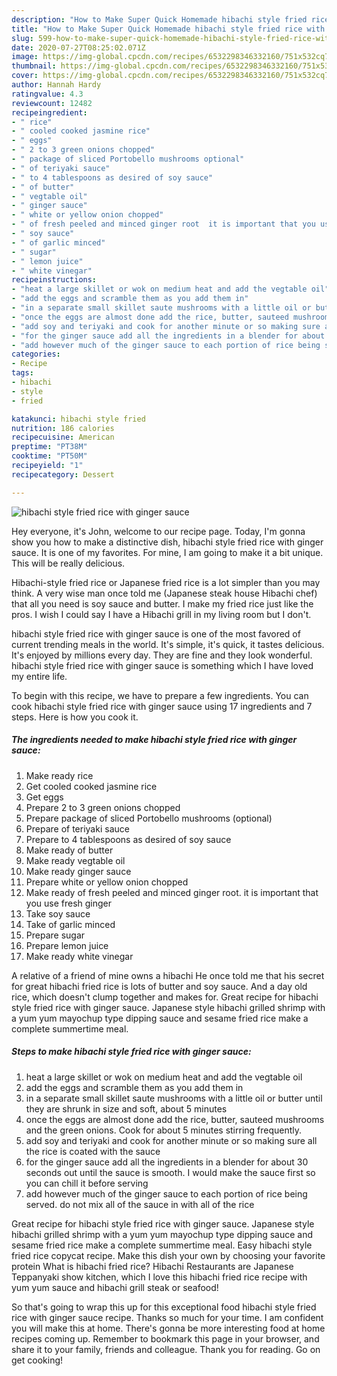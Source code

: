 ```yaml
---
description: "How to Make Super Quick Homemade hibachi style fried rice with ginger sauce"
title: "How to Make Super Quick Homemade hibachi style fried rice with ginger sauce"
slug: 599-how-to-make-super-quick-homemade-hibachi-style-fried-rice-with-ginger-sauce
date: 2020-07-27T08:25:02.071Z
image: https://img-global.cpcdn.com/recipes/6532298346332160/751x532cq70/hibachi-style-fried-rice-with-ginger-sauce-recipe-main-photo.jpg
thumbnail: https://img-global.cpcdn.com/recipes/6532298346332160/751x532cq70/hibachi-style-fried-rice-with-ginger-sauce-recipe-main-photo.jpg
cover: https://img-global.cpcdn.com/recipes/6532298346332160/751x532cq70/hibachi-style-fried-rice-with-ginger-sauce-recipe-main-photo.jpg
author: Hannah Hardy
ratingvalue: 4.3
reviewcount: 12482
recipeingredient:
- " rice"
- " cooled cooked jasmine rice"
- " eggs"
- " 2 to 3 green onions chopped"
- " package of sliced Portobello mushrooms optional"
- " of teriyaki sauce"
- " to 4 tablespoons as desired of soy sauce"
- " of butter"
- " vegtable oil"
- " ginger sauce"
- " white or yellow onion chopped"
- " of fresh peeled and minced ginger root  it is important that you use fresh ginger"
- " soy sauce"
- " of garlic minced"
- " sugar"
- " lemon juice"
- " white vinegar"
recipeinstructions:
- "heat a large skillet or wok on medium heat and add the vegtable oil"
- "add the eggs and scramble them as you add them in"
- "in a separate small skillet saute mushrooms with a little oil or butter until they are shrunk in size and soft, about 5 minutes"
- "once the eggs are almost done add the rice, butter, sauteed mushrooms and the green onions. Cook for about 5 minutes stirring frequently."
- "add soy and teriyaki and cook for another minute or so making sure all the rice is coated with the sauce"
- "for the ginger sauce add all the ingredients in a blender for about 30 seconds out until the sauce is smooth.  I would make the sauce first so you can chill it before serving"
- "add however much of the ginger sauce to each portion of rice being served.  do not mix all of the sauce in with all of the rice"
categories:
- Recipe
tags:
- hibachi
- style
- fried

katakunci: hibachi style fried 
nutrition: 186 calories
recipecuisine: American
preptime: "PT38M"
cooktime: "PT50M"
recipeyield: "1"
recipecategory: Dessert

---
```



![hibachi style fried rice with ginger sauce](https://img-global.cpcdn.com/recipes/6532298346332160/751x532cq70/hibachi-style-fried-rice-with-ginger-sauce-recipe-main-photo.jpg)

Hey everyone, it's John, welcome to our recipe page. Today, I'm gonna show you how to make a distinctive dish, hibachi style fried rice with ginger sauce. It is one of my favorites. For mine, I am going to make it a bit unique. This will be really delicious.

Hibachi-style fried rice or Japanese fried rice is a lot simpler than you may think. A very wise man once told me (Japanese steak house Hibachi chef) that all you need is soy sauce and butter. I make my fried rice just like the pros. I wish I could say I have a Hibachi grill in my living room but I don&#39;t.

hibachi style fried rice with ginger sauce is one of the most favored of current trending meals in the world. It's simple, it's quick, it tastes delicious. It's enjoyed by millions every day. They are fine and they look wonderful. hibachi style fried rice with ginger sauce is something which I have loved my entire life.


To begin with this recipe, we have to prepare a few ingredients. You can cook hibachi style fried rice with ginger sauce using 17 ingredients and 7 steps. Here is how you cook it.

<!--inarticleads1-->

##### The ingredients needed to make hibachi style fried rice with ginger sauce:

1. Make ready  rice
1. Get  cooled cooked jasmine rice
1. Get  eggs
1. Prepare  2 to 3 green onions chopped
1. Prepare  package of sliced Portobello mushrooms (optional)
1. Prepare  of teriyaki sauce
1. Prepare  to 4 tablespoons as desired of soy sauce
1. Make ready  of butter
1. Make ready  vegtable oil
1. Make ready  ginger sauce
1. Prepare  white or yellow onion chopped
1. Make ready  of fresh peeled and minced ginger root.  it is important that you use fresh ginger
1. Take  soy sauce
1. Take  of garlic minced
1. Prepare  sugar
1. Prepare  lemon juice
1. Make ready  white vinegar


A relative of a friend of mine owns a hibachi He once told me that his secret for great hibachi fried rice is lots of butter and soy sauce. And a day old rice, which doesn&#39;t clump together and makes for. Great recipe for hibachi style fried rice with ginger sauce. Japanese style hibachi grilled shrimp with a yum yum mayochup type dipping sauce and sesame fried rice make a complete summertime meal. 

<!--inarticleads2-->

##### Steps to make hibachi style fried rice with ginger sauce:

1. heat a large skillet or wok on medium heat and add the vegtable oil
1. add the eggs and scramble them as you add them in
1. in a separate small skillet saute mushrooms with a little oil or butter until they are shrunk in size and soft, about 5 minutes
1. once the eggs are almost done add the rice, butter, sauteed mushrooms and the green onions. Cook for about 5 minutes stirring frequently.
1. add soy and teriyaki and cook for another minute or so making sure all the rice is coated with the sauce
1. for the ginger sauce add all the ingredients in a blender for about 30 seconds out until the sauce is smooth.  I would make the sauce first so you can chill it before serving
1. add however much of the ginger sauce to each portion of rice being served.  do not mix all of the sauce in with all of the rice


Great recipe for hibachi style fried rice with ginger sauce. Japanese style hibachi grilled shrimp with a yum yum mayochup type dipping sauce and sesame fried rice make a complete summertime meal. Easy hibachi style fried rice copycat recipe. Make this dish your own by choosing your favorite protein What is hibachi fried rice? Hibachi Restaurants are Japanese Teppanyaki show kitchen, which I love this hibachi fried rice recipe with yum yum sauce and hibachi grill steak or seafood! 

So that's going to wrap this up for this exceptional food hibachi style fried rice with ginger sauce recipe. Thanks so much for your time. I am confident you will make this at home. There's gonna be more interesting food at home recipes coming up. Remember to bookmark this page in your browser, and share it to your family, friends and colleague. Thank you for reading. Go on get cooking!
